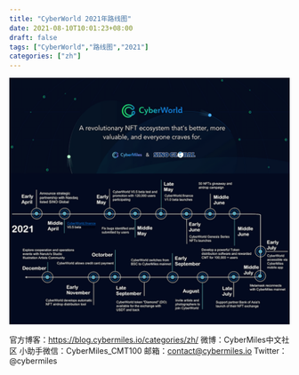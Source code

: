 ```yaml
---
title: "CyberWorld 2021年路线图"
date: 2021-08-10T10:01:23+08:00
draft: false
tags: ["CyberWorld","路线图","2021"]
categories: ["zh"]
---
```


![](/images/20210810-CyberWorld-roadmap.png)

官方博客：https://blog.cybermiles.io/categories/zh/
微博：CyberMiles中文社区
小助手微信：CyberMiles_CMT100
邮箱：contact@cybermiles.io
Twitter：@cybermiles

